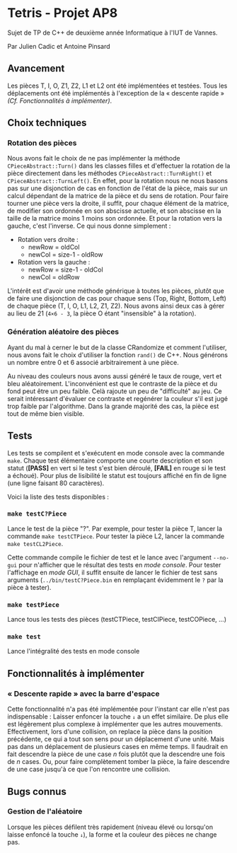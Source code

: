 <!--
Si vous lisez ce README dans un éditeur de texte, nous vous conseillons plutôt
de le consulter à cette adresse : https://github.com/apinsard/TetrisAP8 pour
plus de clarté.
-->

# Tetris - Projet AP8

Sujet de TP de C++ de deuxième année Informatique à l'IUT de Vannes.

Par Julien Cadic et Antoine Pinsard

## Avancement

Les pièces T, I, O, Z1, Z2, L1 et L2 ont été implémentées et testées. Tous les
déplacements ont été implémentés à l'exception de la « descente rapide » *(Cf.
Fonctionnalités à implémenter)*.

## Choix techniques

### Rotation des pièces

Nous avons fait le choix de ne pas implémenter la méthode
`CPieceAbstract::Turn()` dans les classes filles et d'effectuer la rotation de
la pièce directement dans les méthodes `CPieceAbstract::TurnRight()` et
`CPieceAbstract::TurnLeft()`. En effet, pour la rotation nous ne nous basons pas
sur une disjonction de cas en fonction de l'état de la pièce, mais sur un calcul
dépendant de la matrice de la pièce et du sens de rotation. Pour faire tourner
une pièce vers la droite, il suffit, pour chaque élément de la matrice, de
modifier son ordonnée en son abscisse actuelle, et son abscisse en la taille de
la matrice moins 1 moins son ordonnée. Et pour la rotation vers la gauche, c'est
l'inverse. Ce qui nous donne simplement :

* Rotation vers droite :
  * newRow = oldCol
  * newCol = size-1 - oldRow
* Rotation vers la gauche :
  * newRow = size-1 - oldCol
  * newCol = oldRow

L'intérêt est d'avoir une méthode générique à toutes les pièces, plutôt que de
faire une disjonction de cas pour chaque sens (Top, Right, Bottom, Left) de
chaque pièce (T, I, O, L1, L2, Z1, Z2). Nous avons ainsi deux cas à gérer au
lieu de 21 (`4×6 - 3`, la pièce O étant "insensible" à la rotation).

### Génération aléatoire des pièces

Ayant du mal à cerner le but de la classe CRandomize et comment l'utiliser, nous
avons fait le choix d'utiliser la fonction `rand()` de C++. Nous générons un
nombre entre 0 et 6 associé arbitrairement à une pièce.

Au niveau des couleurs nous avons aussi généré le taux de rouge, vert et bleu
aléatoirement. L'inconvénient est que le contraste de la pièce et du fond peut
être un peu faible. Celà rajoute un peu de "difficulté" au jeu. Ce serait
intéressant d'évaluer ce contraste et regénérer la couleur s'il est jugé trop
faible par l'algorithme. Dans la grande majorité des cas, la pièce est tout de
même bien visible.

## Tests

Les tests se compilent et s'exécutent en mode console avec la commande `make`.
Chaque test élémentaire comporte une courte description et son statut
(**[PASS]** en vert si le test s'est bien déroulé, **[FAIL]** en rouge si le
test a échoué). Pour plus de lisibilité le statut est toujours affiché en fin de
ligne (une ligne faisant 80 caractères).

Voici la liste des tests disponibles :

### `make testC?Piece`

Lance le test de la pièce "?". Par exemple, pour tester la pièce T, lancer la
commande `make testCTPiece`. Pour tester la pièce L2, lancer la commande `make
testCL2Piece`.

Cette commande compile le fichier de test et le lance avec l'argument `--no-gui`
pour n'afficher que le résultat des tests en *mode console*. Pour tester
l'affichage en *mode GUI*, il suffit ensuite de lancer le fichier de test sans
arguments (`../bin/testC?Piece.bin` en remplaçant évidemment le `?` par la pièce
à tester).

### `make testPiece`
Lance tous les tests des pièces (testCTPiece, testCIPiece, testCOPiece, ...)

### `make test`
Lance l'intégralité des tests en mode console

## Fonctionnalités à implémenter

### « Descente rapide » avec la barre d'espace

Cette fonctionnalité n'a pas été implémentée pour l'instant car elle n'est pas
indispensable : Laisser enfoncer la touche `↓` a un effet similaire. De plus
elle est légèrement plus complexe à implémenter que les autres mouvements.
Effectivement, lors d'une collision, on replace la pièce dans la position
précédente, ce qui a tout son sens pour un déplacement d'une unité. Mais pas
dans un déplacement de plusieurs cases en même temps. Il faudrait en fait
descendre la pièce de une case *n* fois plutôt que la descendre une fois de *n*
cases. Ou, pour faire complètement tomber la pièce, la faire descendre de une
case jusqu'à ce que l'on rencontre une collision.

## Bugs connus

### Gestion de l'aléatoire

Lorsque les pièces défilent très rapidement (niveau élevé ou lorsqu'on laisse
enfoncé la touche `↓`), la forme et la couleur des pièces ne change pas.

